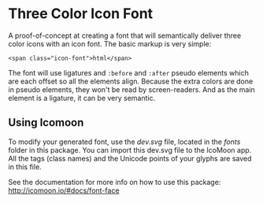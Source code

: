 # Three Color Icon Font

A proof-of-concept at creating a font that will semantically deliver three color icons with an icon font. The basic markup is very simple:

```
<span class="icon-font">html</span>
```

The font will use ligatures and ```:before``` and ```:after``` pseudo elements which are each offset so all the elements align. Because the extra colors are done in pseudo elements, they won't be read by screen-readers. And as the main element is a ligature, it can be very semantic.

## Using Icomoon

To modify your generated font, use the *dev.svg* file, located in the *fonts* folder in this package. You can import this dev.svg file to the IcoMoon app. All the tags (class names) and the Unicode points of your glyphs are saved in this file.

See the documentation for more info on how to use this package: http://icomoon.io/#docs/font-face